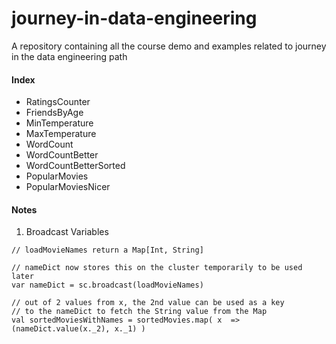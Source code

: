 # journey-in-data-engineering
A repository containing all the course demo and examples related to journey in the data engineering path

#### Index
 - RatingsCounter
 - FriendsByAge
 - MinTemperature
 - MaxTemperature
 - WordCount
 - WordCountBetter
 - WordCountBetterSorted
 - PopularMovies
 - PopularMoviesNicer


#### Notes
1. Broadcast Variables
```
// loadMovieNames return a Map[Int, String]

// nameDict now stores this on the cluster temporarily to be used later
var nameDict = sc.broadcast(loadMovieNames)

// out of 2 values from x, the 2nd value can be used as a key 
// to the nameDict to fetch the String value from the Map
val sortedMoviesWithNames = sortedMovies.map( x  => (nameDict.value(x._2), x._1) )
```

